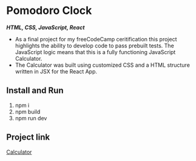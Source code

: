 # Pomodoro Clock

**_HTML, CSS, JavaScript, React_**

- As a final project for my freeCodeCamp ceritification this project highlights the ability to develop code to pass prebuilt tests. The JavaScript logic means that this is a fully functioning JavaScript Calculator.
- The Calculator was built using customized CSS and a HTML structure written in JSX for the React App.

## Install and Run

1. npm i
2. npm build
3. npm run dev

## Project link

[Calculator](https://astounding-syrniki-595541.netlify.app/)
